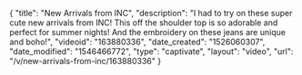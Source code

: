 {
    "title": "New Arrivals from INC",
    "description": "I had to try on these super cute new arrivals from INC! This off the shoulder top is so adorable and perfect for summer nights! And the embroidery on these jeans are unique and boho!",
    "videoid": "163880336",
    "date_created": "1526060307",
    "date_modified": "1546466772",
    "type": "captivate",
    "layout": "video",
    "url": "\/v\/new-arrivals-from-inc\/163880336"
}